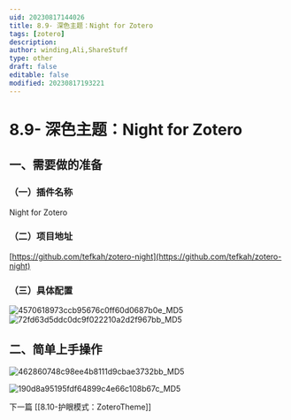 ```yaml
---
uid: 20230817144026
title: 8.9- 深色主题：Night for Zotero
tags: [zotero]
description: 
author: winding,Ali,ShareStuff
type: other
draft: false
editable: false
modified: 20230817193221
---
```


# 8.9- 深色主题：Night for Zotero

## 一、需要做的准备

### （一）插件名称

 Night for Zotero

### （二）项目地址

 [https://github.com/tefkah/zotero-night](https://github.com/tefkah/zotero-night)

### （三）具体配置

 ![4570618973ccb95676c0ff60d0687b0e_MD5](https://cdn.pkmer.cn/images/202308171546181.png!pkmer)![72fd63d5ddc0dc9f022210a2d2f967bb_MD5](https://cdn.pkmer.cn/images/202308171546182.png!pkmer)

## 二、简单上手操作

![462860748c98ee4b8111d9cbae3732bb_MD5](https://cdn.pkmer.cn/images/202308171546183.png!pkmer)

![190d8a95195fdf64899c4e66c108b67c_MD5](https://cdn.pkmer.cn/images/202308171546184.png!pkmer)

下一篇 [[8.10-护眼模式：ZoteroTheme]]